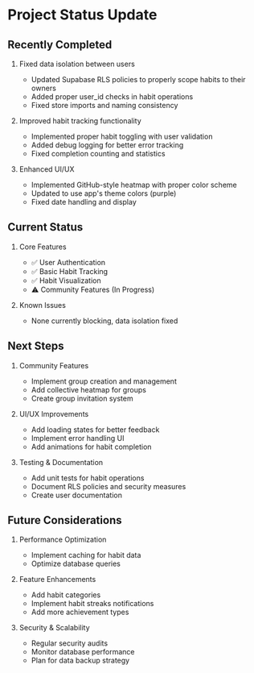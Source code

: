 # Project Status Update

## Recently Completed
1. Fixed data isolation between users
   - Updated Supabase RLS policies to properly scope habits to their owners
   - Added proper user_id checks in habit operations
   - Fixed store imports and naming consistency

2. Improved habit tracking functionality
   - Implemented proper habit toggling with user validation
   - Added debug logging for better error tracking
   - Fixed completion counting and statistics

3. Enhanced UI/UX
   - Implemented GitHub-style heatmap with proper color scheme
   - Updated to use app's theme colors (purple)
   - Fixed date handling and display

## Current Status
1. Core Features
   - ✅ User Authentication
   - ✅ Basic Habit Tracking
   - ✅ Habit Visualization
   - ⚠️ Community Features (In Progress)

2. Known Issues
   - None currently blocking, data isolation fixed

## Next Steps
1. Community Features
   - Implement group creation and management
   - Add collective heatmap for groups
   - Create group invitation system

2. UI/UX Improvements
   - Add loading states for better feedback
   - Implement error handling UI
   - Add animations for habit completion

3. Testing & Documentation
   - Add unit tests for habit operations
   - Document RLS policies and security measures
   - Create user documentation

## Future Considerations
1. Performance Optimization
   - Implement caching for habit data
   - Optimize database queries

2. Feature Enhancements
   - Add habit categories
   - Implement habit streaks notifications
   - Add more achievement types

3. Security & Scalability
   - Regular security audits
   - Monitor database performance
   - Plan for data backup strategy
